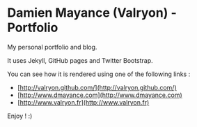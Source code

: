 Damien Mayance (Valryon) - Portfolio
=========

My personal portfolio and blog.

It uses Jekyll, GitHub pages and Twitter Bootstrap.

You can see how it is rendered using one of the following links :

- [http://valryon.github.com/](http://valryon.github.com/)
- [http://www.dmayance.com](http://www.dmayance.com)
- [http://www.valryon.fr](http://www.valryon.fr)

Enjoy ! :)